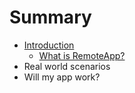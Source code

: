 # Summary

* [Introduction](README.md)
   * [What is RemoteApp?](overview/remoteapp-whatis.md)
* Real world scenarios
* Will my app work?

